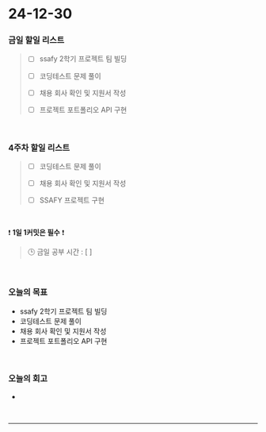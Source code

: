 # 24-12-30

### 금일 할일 리스트

> - [ ] ssafy 2학기 프로젝트 팀 빌딩
>
> - [ ] 코딩테스트 문제 풀이
>
> - [ ] 채용 회사 확인 및 지원서 작성
>
> - [ ] 프로젝트 포트폴리오 API 구현

<br/>

### 4주차 할일 리스트

> - [ ] 코딩테스트 문제 풀이
>
> - [ ] 채용 회사 확인 및 지원서 작성
>
> - [ ] SSAFY 프로젝트 구현

<br/>

❗ **1일 1커밋은 필수** ❗

> 🕒 금일 공부 시간 : [  ]

<br/>

### 오늘의 목표
- ssafy 2학기 프로젝트 팀 빌딩
- 코딩테스트 문제 풀이
- 채용 회사 확인 및 지원서 작성
- 프로젝트 포트폴리오 API 구현

<br>

### 오늘의 회고
- 

<br/>

---

